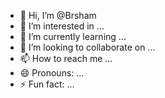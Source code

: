 - 👋 Hi, I’m @Brsham
- 👀 I’m interested in ...
- 🌱 I’m currently learning ...
- 💞️ I’m looking to collaborate on ...
- 📫 How to reach me ...
- 😄 Pronouns: ...
- ⚡ Fun fact: ...

<!---
Brsham/Brsham is a ✨ special ✨ repository because its `README.md` (this file) appears on your GitHub profile.
You can click the Preview link to take a look at your changes.
--->
